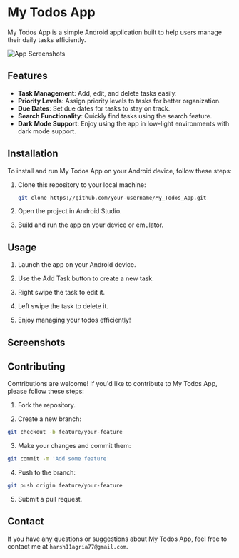 # My Todos App

My Todos App is a simple Android application built to help users manage their daily tasks efficiently.

![App Screenshots](screenshots.png)

## Features

- **Task Management**: Add, edit, and delete tasks easily.
- **Priority Levels**: Assign priority levels to tasks for better organization.
- **Due Dates**: Set due dates for tasks to stay on track.
- **Search Functionality**: Quickly find tasks using the search feature.
- **Dark Mode Support**: Enjoy using the app in low-light environments with dark mode support.

## Installation

To install and run My Todos App on your Android device, follow these steps:

1. Clone this repository to your local machine:
   ```bash
   git clone https://github.com/your-username/My_Todos_App.git
2. Open the project in Android Studio.

3. Build and run the app on your device or emulator.


## Usage
1. Launch the app on your Android device.

2. Use the Add Task button to create a new task.

3. Right swipe the task to edit it. 

4. Left swipe the task to delete it. 

5. Enjoy managing your todos efficiently!

## Screenshots


## Contributing

Contributions are welcome! If you'd like to contribute to My Todos App, please follow these steps:

1. Fork the repository.

2. Create a new branch:
 ```bash
git checkout -b feature/your-feature
```
3. Make your changes and commit them:
```bash
git commit -m 'Add some feature'
```
4. Push to the branch:
```bash
git push origin feature/your-feature
```

5. Submit a pull request.

## Contact
If you have any questions or suggestions about My Todos App, feel free to contact me at `harsh11agria77@gmail.com`.
